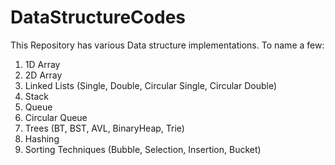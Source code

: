 # DataStructureCodes
This Repository has various Data structure implementations.
To name a few:
1) 1D Array
2) 2D Array
3) Linked Lists (Single, Double, Circular Single, Circular Double)
4) Stack
5) Queue
6) Circular Queue
7) Trees (BT, BST, AVL, BinaryHeap, Trie)
8) Hashing
9) Sorting Techniques (Bubble, Selection, Insertion, Bucket) 
